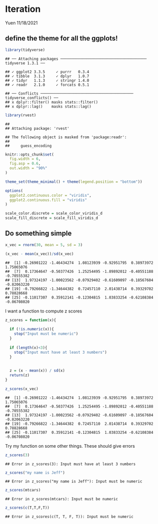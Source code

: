 Iteration
================
Yuen
11/18/2021

## define the theme for all the ggplots!

``` r
library(tidyverse)
```

    ## ── Attaching packages ─────────────────────────────────────── tidyverse 1.3.1 ──

    ## ✓ ggplot2 3.3.5     ✓ purrr   0.3.4
    ## ✓ tibble  3.1.3     ✓ dplyr   1.0.7
    ## ✓ tidyr   1.1.3     ✓ stringr 1.4.0
    ## ✓ readr   2.1.0     ✓ forcats 0.5.1

    ## ── Conflicts ────────────────────────────────────────── tidyverse_conflicts() ──
    ## x dplyr::filter() masks stats::filter()
    ## x dplyr::lag()    masks stats::lag()

``` r
library(rvest)
```

    ## 
    ## Attaching package: 'rvest'

    ## The following object is masked from 'package:readr':
    ## 
    ##     guess_encoding

``` r
knitr::opts_chunk$set(
  fig.width = 6,
  fig.asp = 0.6,
  out.width = "90%"
)

theme_set(theme_minimal() + theme(legend.position = "bottom"))

options(
  ggplot2.continuous.color = "viridis",
  ggplot2.continuous.fill = "viridis"
)

scale_color.discrete = scale_color_viridis_d
scale_fill_discrete = scale_fill_viridis_d
```

## Do something simple

``` r
x_vec = rnorm(30, mean = 5, sd = 3)

(x_vec - mean(x_vec))/sd(x_vec)
```

    ##  [1] -0.26901222 -1.46434274  1.08123939 -0.92951795  0.38973972  1.75065076
    ##  [7]  0.17364647 -0.50377426  1.25254495 -1.89892012 -0.40551188 -0.70555382
    ## [13]  1.97324197 -1.00023562 -0.07929402 -0.61609097 -0.18567604 -0.82063220
    ## [19] -0.79266822 -1.34644382  0.72457110  2.01438714  0.39329702  0.78828668
    ## [25] -0.11017307  0.35912141 -0.12304815  1.03833254 -0.62108384 -0.06708020

I want a function to compute z scores

``` r
z_scores = function(x){
  
  if (!is.numeric(x)){
    stop("Input must be numeric")
  }
  
  if (length(x)<3){
    stop("Input must have at least 3 numbers")
  }
  
  
  z = (x - mean(x)) / sd(x)
  return(z)
}

z_scores(x_vec)
```

    ##  [1] -0.26901222 -1.46434274  1.08123939 -0.92951795  0.38973972  1.75065076
    ##  [7]  0.17364647 -0.50377426  1.25254495 -1.89892012 -0.40551188 -0.70555382
    ## [13]  1.97324197 -1.00023562 -0.07929402 -0.61609097 -0.18567604 -0.82063220
    ## [19] -0.79266822 -1.34644382  0.72457110  2.01438714  0.39329702  0.78828668
    ## [25] -0.11017307  0.35912141 -0.12304815  1.03833254 -0.62108384 -0.06708020

Try my function on some other things. These should give errors

``` r
z_scores(3)
```

    ## Error in z_scores(3): Input must have at least 3 numbers

``` r
z_scores("my name is Jeff")
```

    ## Error in z_scores("my name is Jeff"): Input must be numeric

``` r
z_scores(mtcars)
```

    ## Error in z_scores(mtcars): Input must be numeric

``` r
z_scores(c(T,T,F,T))
```

    ## Error in z_scores(c(T, T, F, T)): Input must be numeric

